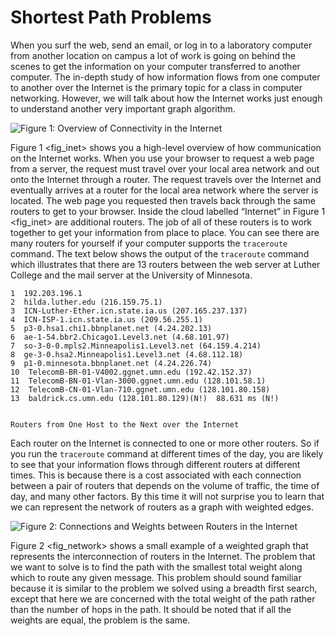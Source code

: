 Shortest Path Problems
======================

When you surf the web, send an email, or log in to a laboratory computer
from another location on campus a lot of work is going on behind the
scenes to get the information on your computer transferred to another
computer. The in-depth study of how information flows from one computer
to another over the Internet is the primary topic for a class in
computer networking. However, we will talk about how the Internet works
just enough to understand another very important graph algorithm.

![Figure 1: Overview of Connectivity in the
Internet](Figures/Internet.png)

Figure 1 &lt;fig\_inet&gt; shows you a high-level overview of how
communication on the Internet works. When you use your browser to
request a web page from a server, the request must travel over your
local area network and out onto the Internet through a router. The
request travels over the Internet and eventually arrives at a router for
the local area network where the server is located. The web page you
requested then travels back through the same routers to get to your
browser. Inside the cloud labelled “Internet” in
Figure 1 &lt;fig\_inet&gt; are additional routers. The job of all of
these routers is to work together to get your information from place to
place. You can see there are many routers for yourself if your computer
supports the `traceroute` command. The text below shows the output of
the `traceroute` command which illustrates that there are 13 routers
between the web server at Luther College and the mail server at the
University of Minnesota.

    1  192.203.196.1  
    2  hilda.luther.edu (216.159.75.1)  
    3  ICN-Luther-Ether.icn.state.ia.us (207.165.237.137)
    4  ICN-ISP-1.icn.state.ia.us (209.56.255.1)  
    5  p3-0.hsa1.chi1.bbnplanet.net (4.24.202.13)
    6  ae-1-54.bbr2.Chicago1.Level3.net (4.68.101.97)
    7  so-3-0-0.mpls2.Minneapolis1.Level3.net (64.159.4.214)
    8  ge-3-0.hsa2.Minneapolis1.Level3.net (4.68.112.18) 
    9  p1-0.minnesota.bbnplanet.net (4.24.226.74)
    10  TelecomB-BR-01-V4002.ggnet.umn.edu (192.42.152.37)
    11  TelecomB-BN-01-Vlan-3000.ggnet.umn.edu (128.101.58.1)
    12  TelecomB-CN-01-Vlan-710.ggnet.umn.edu (128.101.80.158)
    13  baldrick.cs.umn.edu (128.101.80.129)(N!)  88.631 ms (N!)


    Routers from One Host to the Next over the Internet      

Each router on the Internet is connected to one or more other routers.
So if you run the `traceroute` command at different times of the day,
you are likely to see that your information flows through different
routers at different times. This is because there is a cost associated
with each connection between a pair of routers that depends on the
volume of traffic, the time of day, and many other factors. By this time
it will not surprise you to learn that we can represent the network of
routers as a graph with weighted edges.

![Figure 2: Connections and Weights between Routers in the
Internet](Figures/routeGraph.png)

Figure 2 &lt;fig\_network&gt; shows a small example of a weighted graph
that represents the interconnection of routers in the Internet. The
problem that we want to solve is to find the path with the smallest
total weight along which to route any given message. This problem should
sound familiar because it is similar to the problem we solved using a
breadth first search, except that here we are concerned with the total
weight of the path rather than the number of hops in the path. It should
be noted that if all the weights are equal, the problem is the same.
